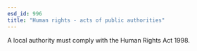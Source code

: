 ```yaml
---
esd_id: 996
title: "Human rights - acts of public authorities"
---
```


A local authority must comply with the Human Rights Act 1998.

